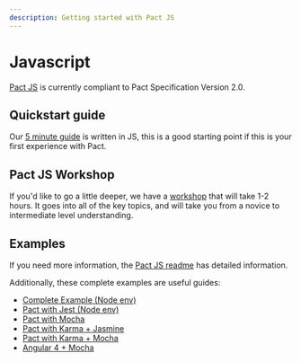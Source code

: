 ```yaml
---
description: Getting started with Pact JS
---
```


# Javascript

[Pact JS](https://github.com/pact-foundation/pact-js) is currently compliant to Pact Specification Version 2.0.

## Quickstart guide

Our [5 minute guide](../5-minute-getting-started-guide.md) is written in JS, this is a good starting point if this is your first experience with Pact.

## Pact JS Workshop

If you'd like to go a little deeper, we have a [workshop](https://github.com/pact-foundation/pact-workshop-js) that will take 1-2 hours. It goes into all of the key topics, and will take you from a novice to intermediate level understanding.

## Examples

If you need more information, the [Pact JS readme](https://github.com/pact-foundation/pact-js) has detailed information.

Additionally, these complete examples are useful guides:

* [Complete Example \(Node env\)](https://github.com/pact-foundation/pact-js/tree/master/examples/e2e)
* [Pact with Jest \(Node env\)](https://github.com/pact-foundation/pact-js/tree/master/examples/jest)
* [Pact with Mocha](https://github.com/pact-foundation/pact-js/tree/master/examples/mocha)
* [Pact with Karma + Jasmine](https://github.com/pact-foundation/pact-js/tree/master/examples/karma/jasmine)
* [Pact with Karma + Mocha](https://github.com/pact-foundation/pact-js/tree/master/examples/karma/mocha)
* [Angular 4 + Mocha](https://github.com/stones/pact-angular-4-mocha)

